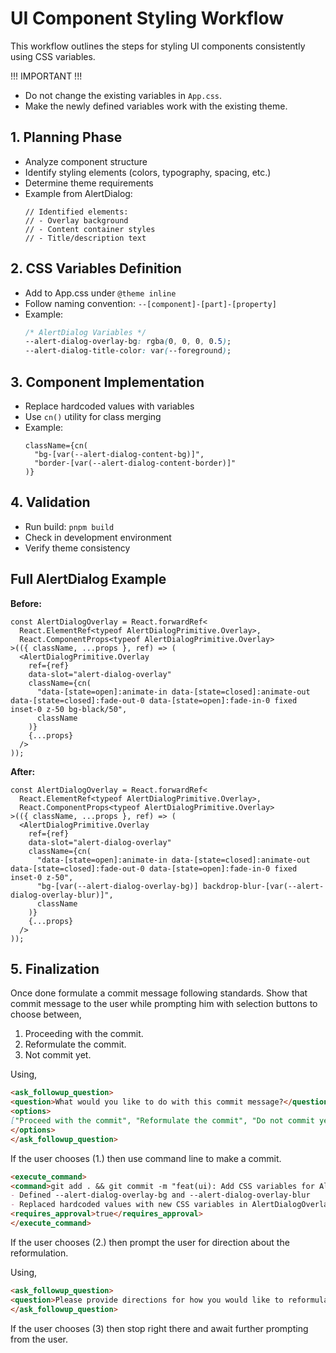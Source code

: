 # UI Component Styling Workflow

This workflow outlines the steps for styling UI components consistently using CSS variables.

!!! IMPORTANT !!!
- Do not change the existing variables in `App.css`.
- Make the newly defined variables work with the existing theme.

## 1. Planning Phase
- Analyze component structure
- Identify styling elements (colors, typography, spacing, etc.)
- Determine theme requirements
- Example from AlertDialog:
  ```tsx
  // Identified elements:
  // - Overlay background
  // - Content container styles
  // - Title/description text
  ```

## 2. CSS Variables Definition
- Add to App.css under `@theme inline`
- Follow naming convention: `--[component]-[part]-[property]`
- Example:
  ```css
  /* AlertDialog Variables */
  --alert-dialog-overlay-bg: rgba(0, 0, 0, 0.5);
  --alert-dialog-title-color: var(--foreground);
  ```

## 3. Component Implementation
- Replace hardcoded values with variables
- Use `cn()` utility for class merging
- Example:
  ```tsx
  className={cn(
    "bg-[var(--alert-dialog-content-bg)]",
    "border-[var(--alert-dialog-content-border)]"
  )}
  ```

## 4. Validation
- Run build: `pnpm build`
- Check in development environment
- Verify theme consistency

## Full AlertDialog Example

**Before:**
```tsx
const AlertDialogOverlay = React.forwardRef<
  React.ElementRef<typeof AlertDialogPrimitive.Overlay>,
  React.ComponentProps<typeof AlertDialogPrimitive.Overlay>
>(({ className, ...props }, ref) => (
  <AlertDialogPrimitive.Overlay
    ref={ref}
    data-slot="alert-dialog-overlay"
    className={cn(
      "data-[state=open]:animate-in data-[state=closed]:animate-out data-[state=closed]:fade-out-0 data-[state=open]:fade-in-0 fixed inset-0 z-50 bg-black/50",
      className
    )}
    {...props}
  />
));
```

**After:**
```tsx
const AlertDialogOverlay = React.forwardRef<
  React.ElementRef<typeof AlertDialogPrimitive.Overlay>,
  React.ComponentProps<typeof AlertDialogPrimitive.Overlay>
>(({ className, ...props }, ref) => (
  <AlertDialogPrimitive.Overlay
    ref={ref}
    data-slot="alert-dialog-overlay"
    className={cn(
      "data-[state=open]:animate-in data-[state=closed]:animate-out data-[state=closed]:fade-out-0 data-[state=open]:fade-in-0 fixed inset-0 z-50",
      "bg-[var(--alert-dialog-overlay-bg)] backdrop-blur-[var(--alert-dialog-overlay-blur)]",
      className
    )}
    {...props}
  />
));

```

## 5. Finalization

Once done formulate a commit message following standards. Show that commit message to the user while prompting him with selection buttons to choose between,
1. Proceeding with the commit.
2. Reformulate the commit.
3. Not commit yet.

Using,
```md
<ask_followup_question>
<question>What would you like to do with this commit message?</question>
<options>
["Proceed with the commit", "Reformulate the commit", "Do not commit yet"]
</options>
</ask_followup_question>

```

If the user chooses (1.) then use command line to make a commit.
```md
<execute_command>
<command>git add . && git commit -m "feat(ui): Add CSS variables for AlertDialog component" -m "This commit introduces CSS variables for styling the AlertDialog component, ensuring consistent theming and easier maintenance.
- Defined --alert-dialog-overlay-bg and --alert-dialog-overlay-blur
- Replaced hardcoded values with new CSS variables in AlertDialogOverlay"</command>
<requires_approval>true</requires_approval>
</execute_command>

```

If the user chooses (2.) then prompt the user for direction about the reformulation.

Using,
```md
<ask_followup_question>
<question>Please provide directions for how you would like to reformulate the commit message.</question>
</ask_followup_question>
```

If the user chooses (3) then stop right there and await further prompting from the user.